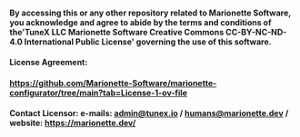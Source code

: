 #### By accessing this or any other repository related to Marionette Software, you acknowledge and agree to abide by the terms and conditions of the'TuneX LLC Marionette Software Creative Commons CC-BY-NC-ND-4.0 International Public License' governing the use of this software.

#### License Agreement: 
#### https://github.com/Marionette-Software/marionette-configurator/tree/main?tab=License-1-ov-file

#### Contact Licensor: e-mails: admin@tunex.io / humans@marionette.dev / website: https://marionette.dev/
